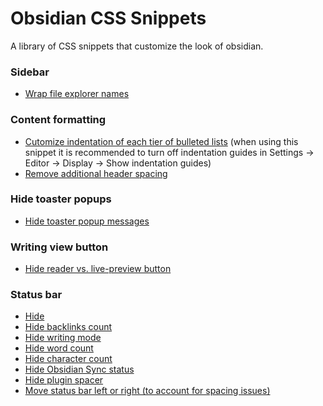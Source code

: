 # Obsidian CSS Snippets

A library of CSS snippets that customize the look of obsidian.

### Sidebar
- [Wrap file explorer names](https://github.com/LiamSwayne/Obsidian-Resources/blob/main/wrap-file-exporer-names.css)

### Content formatting
- [Cutomize indentation of each tier of bulleted lists](https://github.com/LiamSwayne/Obsidian-Resources/blob/main/bullet-list-indentation.css) (when using this snippet it is recommended to turn off indentation guides in Settings -> Editor -> Display -> Show indentation guides)
- [Remove additional header spacing](https://github.com/LiamSwayne/Obsidian-CSS-Snippets/blob/main/remove-additional-header-spacing.css)

### Hide toaster popups
- [Hide toaster popup messages](https://github.com/LiamSwayne/Obsidian-CSS-Snippets/blob/main/hide-toaster-notices.css)

### Writing view button
- [Hide reader vs. live-preview button](https://github.com/LiamSwayne/Obsidian-CSS-Snippets/blob/main/hide-reader-live-preview-button.css)

### Status bar
- [Hide](https://github.com/LiamSwayne/Obsidian-Resources/blob/main/status-bar-off.css)
- [Hide backlinks count](https://github.com/LiamSwayne/Obsidian-Resources/blob/main/status-bar-backlinks-off.css)
- [Hide writing mode](https://github.com/LiamSwayne/Obsidian-CSS-Snippets/blob/main/status-bar-hide-writing-mode.css)
- [Hide word count](https://github.com/LiamSwayne/Obsidian-Resources/blob/main/status-bar-word-count-of-note-off.css)
- [Hide character count](https://github.com/LiamSwayne/Obsidian-CSS-Snippets/blob/main/status-bar-character-count-off.css)
- [Hide Obsidian Sync status](https://github.com/LiamSwayne/Obsidian-Resources/blob/main/hide-sync-status.css)
- [Hide plugin spacer](https://github.com/LiamSwayne/Obsidian-CSS-Snippets/blob/main/status-bar-plugin-spacer-off.css)
- [Move status bar left or right (to account for spacing issues)](https://github.com/LiamSwayne/Obsidian-CSS-Snippets/blob/main/move-status-bar.css)
